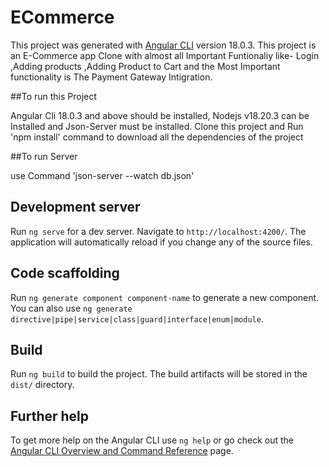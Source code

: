 # ECommerce

This project was generated with [Angular CLI](https://github.com/angular/angular-cli) version 18.0.3.
This project is an E-Commerce app Clone with almost all Important Funtionaliy like- Login ,Adding products ,Adding Product to Cart and the Most Important functionality is The Payment Gateway Intigration.

##To run this Project 

Angular Cli 18.0.3 and above should be installed, Nodejs v18.20.3 can be Installed and Json-Server must be installed. 
Clone this project and Run 'npm install' command to download all the dependencies of the project

##To run Server

use Command 'json-server --watch db.json'

## Development server

Run `ng serve` for a dev server. Navigate to `http://localhost:4200/`. The application will automatically reload if you change any of the source files.

## Code scaffolding

Run `ng generate component component-name` to generate a new component. You can also use `ng generate directive|pipe|service|class|guard|interface|enum|module`.

## Build

Run `ng build` to build the project. The build artifacts will be stored in the `dist/` directory.

## Further help

To get more help on the Angular CLI use `ng help` or go check out the [Angular CLI Overview and Command Reference](https://angular.dev/tools/cli) page.
